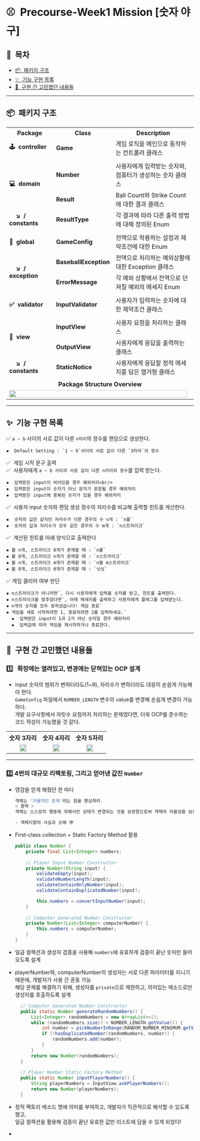 # ⚾&nbsp;&nbsp;Precourse-Week1 Mission **[숫자 야구]**

## 💌&nbsp;&nbsp;목차

- [📦&nbsp;&nbsp;패키지 구조](#패키지-구조)
- [✨&nbsp;&nbsp;기능 구현 목록](#기능-구현-목록)
- [🎨&nbsp;&nbsp;구현 간 고민했던 내용들](#구현-간-고민했던-내용들)

---

## 📦&nbsp;&nbsp;패키지 구조

<div align="center">
<table>
    <tr>
        <th align="center">Package</th>
        <th align="center">Class</th>
        <th align="center">Description</th>
    </tr>
    <tr>
        <td><b>🕹&nbsp;&nbsp;controller</b></td>
        <td><b>Game</b></td>
        <td>게임 로직을 메인으로 동작하는 컨트롤러 클래스</td>
    </tr>
    <tr><td colspan="3"></td></tr>
    <tr>
        <td rowspan="2"><b>💻&nbsp;&nbsp;domain</b></td>
        <td><b>Number</b></td>
        <td>사용자에게 입력받는 숫자와, 컴퓨터가 생성하는 숫자 클래스
        </td>
    </tr>
    <tr>
        <td><b>Result</b></td>
        <td>Ball Count와 Strike Count에 대한 결과 클래스</td>
    </tr>
    <tr>
        <td><b>&nbsp;&nbsp;&nbsp;&nbsp;↘️&nbsp;&nbsp;/ constants</b></td>
        <td><b>ResultType</b></td>
        <td>각 결과에 따라 다른 출력 방법에 대해 정의된 Enum</td>
    </tr>
    <tr><td colspan="3"></td></tr>
    <tr>
        <td><b>📃&nbsp;&nbsp;global</b></td>
        <td><b>GameConfig</b></td>
        <td>전역으로 작용하는 설정과 제약조건에 대한 Enum</td>
    </tr>
    <tr>
        <td rowspan="2"><b>&nbsp;&nbsp;&nbsp;&nbsp;↘️&nbsp;&nbsp;/ exception</b></td>
        <td><b>BaseballException</b></td>
        <td>전역으로 처리하는 예외상황에 대한 Exception 클래스<br/></td>
    </tr>
    <tr>
        <td><b>ErrorMessage</b></td>
        <td>각 예외 상황에서 전역으로 던져질 예외의 메세지 Enum</td>
    </tr>
    <tr><td colspan="3"></td></tr>
    <tr>
        <td><b>✅&nbsp;&nbsp;validator</b></td>
        <td><b>InputValidator</b></td>
        <td>사용자가 입력하는 숫자에 대한 제약조건 클래스</td>
    </tr>
    <tr><td colspan="3"></td></tr>
    <tr>
        <td rowspan="2"><b>💬&nbsp;&nbsp;view</b></td>
        <td><b>InputView</b></td>
        <td>사용자 요청을 처리하는 클래스</td>
    </tr>
    <tr>
        <td><b>OutputView</b></td>
        <td>사용자에게 응답을 출력하는 클래스</td>
    </tr>
    <tr>
        <td><b>&nbsp;&nbsp;&nbsp;&nbsp;↘️&nbsp;&nbsp;/ constants</b></td>
        <td><b>StaticNotice</b></td>
        <td>사용자에게 응답할 정적 메세지를 담은 열거형 클래스</td>
    </tr>
    <tr><td colspan="3"></td></tr>
    <tr>
        <td colspan="3" align="center"><b>Package Structure Overview</b></td>
    </tr>
    <tr>
        <td colspan="3"><img src="https://github.com/woowacourse-precourse/java-baseball-6/assets/112257466/f37d479a-d211-4c79-93cf-c0a4be1a7443" width="99%"></td>
    </tr>

</table>
</div>

---

## ✨&nbsp;&nbsp;기능 구현 목록

✅ `a ~ b` 사이의 서로 값이 다른 `n자리`의 정수를 랜덤으로 생성한다.

    ▪️  Default Setting : `1 ~ 9`사이의 서로 값이 다른 `3자리`의 정수

✅&nbsp;&nbsp;게임 시작 문구 출력<br/>
✅&nbsp;&nbsp;사용자에게 `a ~ b 사이의 서로 값이 다른 n자리의 정수`를 입력 받는다.

    ▪️  입력받은 input이 비어있을 경우 예외처리<br/>
    ▪️  입력받은 input이 숫자가 아닌 문자가 포함될 경우 예외처리
    ▪️  입력받은 input에 중복된 숫자가 있을 경우 예외처리

✅&nbsp;&nbsp;사용자 input 숫자와 랜덤 생성 정수의 자리수를 비교해 출력할 힌트를 계산한다.

    ▪️  숫자의 값은 같지만 자리수가 다른 경우의 수 n개 : `n볼`
    ▪️  숫자의 값과 자리수가 모두 같은 경우의 수 m개 : `n스트라이크`

✅&nbsp;&nbsp;계산된 힌트를 아래 양식으로 출력한다

    ▪️ 볼 n개, 스트라이크 0개가 존재할 때 : `n볼`
    ▪️ 볼 0개, 스트라이크 n개가 존재할 때 : `n스트라이크`
    ▪️ 볼 n개, 스트라이크 m개가 존재할 때 : `n볼 m스트라이크`
    ▪️ 볼 0개, 스트라이크 0개가 존재할 때 : `낫싱`

✅ 게임 클리어 여부 판단

    ▪️ n스트라이크가 아니라면`, 다시 사용자에게 입력을 숫자를 받고, 힌트를 출력한다.
    ▪️ n스트라이크를 맞추었다면`, 아래 메세지를 출력하고 사용자에게 플래그를 입력받는다.
    ▪️ n개의 숫자를 모두 맞히셨습니다! 게임 종료`
    ▪️ 게임을 새로 시작하려면 1, 종료하려면 2를 입력하세요.`
      ▪️  입력받은 input이 1과 2가 아닌 숫자일 경우 예외처리 
      ▪️  입력값에 따라 게임을 재시작하거나 종료한다.

--------------------------------------------------------

## 🎨&nbsp;&nbsp;구현 간 고민했던 내용들

### 1️⃣&nbsp;&nbsp;&nbsp;확장에는 열려있고, 변경에는 닫혀있는 OCP 설계

- input 숫자의 범위가 변하더라도(1~9), 자리수가 변하더라도 대응이 손쉽게 가능해야 한다.</br>
  `GameConfig` 파일에서 `NUMBER_LENGTH` 변수의 value를 변경해 손쉽게 변경이 가능하다.<br/>
  개발 요구사항에서 자릿수 요청까지 처리하는 문제였다면, 더욱 OCP를 준수하는 코드 작성이 가능했을 것 같다.

    <div align="center">

<table>
    <tr>
        <th align="center">숫자 3자리</th>
        <th align="center">숫자 4자리</th>
        <th align="center">숫자 5자리</th>
    </tr>
    <tr>
        <td align="center"><img src="https://github.com/woowacourse-precourse/java-baseball-6/assets/112257466/0b5b10f6-357f-4274-9b42-ea68d18edf85" height="50%"/></td>
        <td align="center"><img src="https://github.com/woowacourse-precourse/java-baseball-6/assets/112257466/33d19627-775a-4d56-b2c1-88c186a95336" height="50%"/></td>
        <td align="center"><img src="https://github.com/woowacourse-precourse/java-baseball-6/assets/112257466/e41b3fc0-2d6f-4f6c-abe4-f765abcb7aad" height="50%"/></td>
    </tr>
</table>


--------------------------------------------------------

### 2️⃣ 4번의 대규모 리팩토링, 그리고 얻어낸 값진 `Number`

- 영감을 얻게 해줬던 한 마디
  ```bash
  객체는 '자율적인 존재'라는 점을 명심하라.
  < 중략 >
  객체는 스스로의 행동에 의해서만 상태가 변경되는 것을 보장함으로써 객체의 자율성을 보장한다.
  
  - 객체지향의 사실과 오해 中
  ```

- First-class collection + Static Factory Method 활용
    ```java
  public class Number {
        private final List<Integer> numbers;
      
        // Player Input Number Constructor
        private Number(String input) {
            validateEmpty(input);
            validateNumberLength(input);   
            validateContainOnlyNumber(input);
            validateContainDuplicatedNumber(input);
    
            this.numbers = convertInputNumber(input);
        }
            
        // Computer Generated Number Constructor
        private Number(List<Integer> computerNumber) {
            this.numbers = computerNumber;
        }
    }
    ```

- 일급 컬렉션과 생성자 검증을 사용해 `numbers`에 유효하게 검증이 끝난 숫자만 들어오도록 설계
- playerNumber와, computerNumber의 생성자는 서로 다른 파라미터를 지니기 때문에, 개발자가 사용 간 혼동 가능<br/>
  해당 문제를 해결하기 위해, 생성자를 `private`으로 제한하고, 의미있는 메소드로만 생성자를 호출하도록 설계

  ```java
    // Computer Generated Number Constructor
    public static Number generateRandomNumbers() {
        List<Integer> randomNumbers = new ArrayList<>();
        while (randomNumbers.size() < NUMBER_LENGTH.getValue()) {
            int number = pickNumberInRange(RANDOM_NUMBER_MINIMUM.getValue(), RANDOM_NUMBER_MAXIMUM.getValue());
            if (!hasDuplicatedNumber(randomNumbers, number)) {
                randomNumbers.add(number);
            }
        }
        return new Number(randomNumbers);
    }
          
    // Player Number Static Factory Method
    public static Number inputPlayerNumbers() {
        String playerNumbers = InputView.askPlayerNumbers();
        return new Number(playerNumbers);
    }
  ```
- 정적 팩토리 메소드 명에 의미를 부여하고, 개발자가 직관적으로 해석할 수 있도록 했고,<br/>
  일급 컬렉션을 활용해 검증이 끝난 유효한 값만 리스트에 담을 수 있게 되었다!

- 
